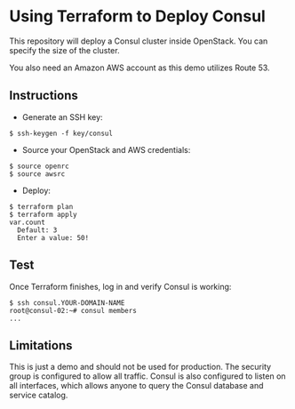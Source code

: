 # Using Terraform to Deploy Consul

This repository will deploy a Consul cluster inside OpenStack. You can specify the size of the cluster.

You also need an Amazon AWS account as this demo utilizes Route 53.

## Instructions

* Generate an SSH key:

```shell
$ ssh-keygen -f key/consul
```

* Source your OpenStack and AWS credentials:

```shell
$ source openrc
$ source awsrc
```

* Deploy:

```shell
$ terraform plan
$ terraform apply
var.count
  Default: 3
  Enter a value: 50!
```

## Test

Once Terraform finishes, log in and verify Consul is working:

```shell
$ ssh consul.YOUR-DOMAIN-NAME
root@consul-02:~# consul members
...
```

## Limitations

This is just a demo and should not be used for production. The security group is configured to allow all traffic. Consul is also configured to listen on all interfaces, which allows anyone to query the Consul database and service catalog.
